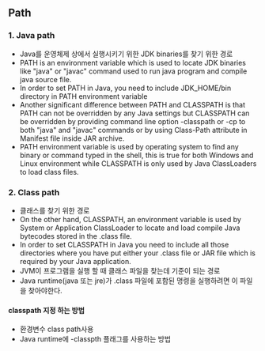 ## Path

### 1. Java path
- Java를 운영체제 상에서 실행시키기 위한 JDK binaries를 찾기 위한 경로
- PATH is an environment variable which is used to locate JDK binaries like "java" or "javac" command used to run java program and compile java source file. 
- In order to set PATH in Java, you need to include JDK_HOME/bin directory in PATH environment variable 
- Another significant difference between PATH and CLASSPATH is that PATH can not be overridden by any Java settings but CLASSPATH can be overridden by providing command line option -classpath or -cp to both "java" and "javac" commands or by using Class-Path attribute in Manifest file inside JAR archive.
- PATH environment variable is used by operating system to find any binary or command typed in the shell, this is true for both Windows and Linux environment while CLASSPATH is only used by Java ClassLoaders to load class files.
### 2. Class path
- 클래스를 찾기 위한 경로
- On the other hand, CLASSPATH, an environment variable is used by System or Application ClassLoader to locate and load compile Java bytecodes stored in the .class file.
- In order to set CLASSPATH in Java you need to include all those directories where you have put either your .class file or JAR file which is required by your Java application.
- JVM이 프로그램을 실행 할 때 클래스 파일을 찾는데 기준이 되는 경로
- Java runtime(java 또는 jre)가  .class 파일에 포함된 명령을 실행하려면 이 파일을 찾아야한다.
#### classpath 지정 하는 방법
- 환경변수 class path사용
- Java runtime에 -classpth 플래그를 사용하는 방법
